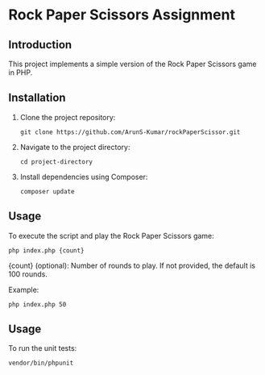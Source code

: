 # Rock Paper Scissors Assignment

## Introduction

This project implements a simple version of the Rock Paper Scissors game in PHP.

## Installation

1. Clone the project repository:

    ```
    git clone https://github.com/ArunS-Kumar/rockPaperScissor.git
    ```

2. Navigate to the project directory:

    ```
    cd project-directory
    ```

3. Install dependencies using Composer:

    ```
    composer update
    ```

## Usage

To execute the script and play the Rock Paper Scissors game:

    php index.php {count}
    
{count} (optional): Number of rounds to play. If not provided, the default is 100 rounds.

Example:

    php index.php 50

## Usage

To run the unit tests:

    vendor/bin/phpunit
